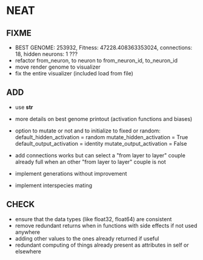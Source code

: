 # NEAT

## FIXME

- BEST GENOME: 253932, Fitness: 47228.408363353024, connections: 18, hidden neurons: 1 ???
- refactor from_neuron, to neuron to from_neuron_id, to_neuron_id
- move render genome to visualizer
- fix the entire visualizer (included load from file)

## ADD

- use __str__
- more details on best genome printout (activation functions and biases)

- option to mutate or not and to initialize to fixed or random:
    default_hidden_activation  = random
    mutate_hidden_activation   = True
    default_output_activation  = identity
    mutate_output_activation   = False

- add connections works but can select a "from layer to layer" couple already full when an other "from layer to layer" couple is not
- implement generations without improvement
- implement interspecies mating

## CHECK

- ensure that the data types (like float32, float64) are consistent
- remove redundant returns when in functions with side effects if not used anywhere
- adding other values to the ones already returned if useful
- redundant computing of things already present as attributes in self or elsewhere
